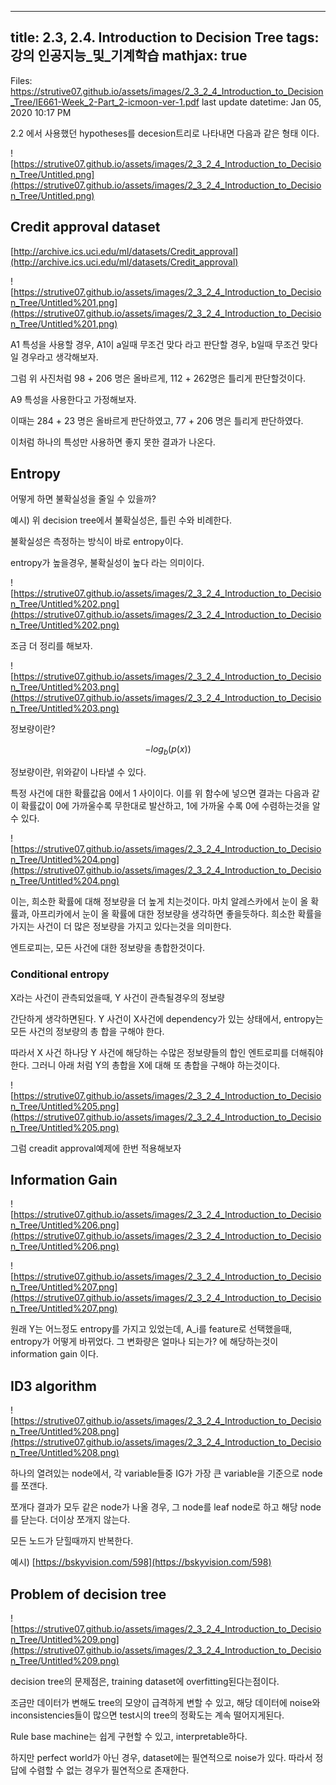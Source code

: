 
--- 
title:  2.3, 2.4. Introduction to Decision Tree 
tags: 강의 인공지능_및_기계학습
mathjax: true
---



Files: https://strutive07.github.io/assets/images/2_3_2_4_Introduction_to_Decision_Tree/IE661-Week_2-Part_2-icmoon-ver-1.pdf
last update datetime: Jan 05, 2020 10:17 PM

2.2 에서 사용했던 hypotheses를 decesion트리로 나타내면 다음과 같은 형태 이다.

![https://strutive07.github.io/assets/images/2_3_2_4_Introduction_to_Decision_Tree/Untitled.png](https://strutive07.github.io/assets/images/2_3_2_4_Introduction_to_Decision_Tree/Untitled.png)

## Credit approval dataset

[http://archive.ics.uci.edu/ml/datasets/Credit_approval](http://archive.ics.uci.edu/ml/datasets/Credit_approval)

![https://strutive07.github.io/assets/images/2_3_2_4_Introduction_to_Decision_Tree/Untitled%201.png](https://strutive07.github.io/assets/images/2_3_2_4_Introduction_to_Decision_Tree/Untitled%201.png)

A1 특성을 사용할 경우, A1이 a일때 무조건 맞다 라고 판단할 경우, b일때 무조건 맞다 일 경우라고 생각해보자.

그럼 위 사진처럼 98 + 206 명은 올바르게, 112 + 262명은 틀리게 판단할것이다.

A9 특성을 사용한다고 가정해보자.

이때는 284 + 23 명은 올바르게 판단하였고, 77 + 206 명은 틀리게 판단하였다.

이처럼 하나의 특성만 사용하면 좋지 못한 결과가 나온다.

## Entropy

어떻게 하면 불확실성을 줄일 수 있을까?

예시) 위 decision tree에서 불확실성은, 틀린 수와 비례한다.

불확실성은 측정하는 방식이 바로 entropy이다.

entropy가 높을경우, 불확실성이 높다 라는 의미이다.

![https://strutive07.github.io/assets/images/2_3_2_4_Introduction_to_Decision_Tree/Untitled%202.png](https://strutive07.github.io/assets/images/2_3_2_4_Introduction_to_Decision_Tree/Untitled%202.png)

조금 더 정리를 해보자.

![https://strutive07.github.io/assets/images/2_3_2_4_Introduction_to_Decision_Tree/Untitled%203.png](https://strutive07.github.io/assets/images/2_3_2_4_Introduction_to_Decision_Tree/Untitled%203.png)

정보량이란?

$$-log_b(p(x))$$

정보량이란, 위와같이 나타낼 수 있다.

특정 사건에 대한 확률값음 0에서 1 사이이다. 이를 위 함수에 넣으면 결과는 다음과 같이 확률값이 0에 가까울수록 무한대로 발산하고, 1에 가까울 수록 0에 수렴하는것을 알 수 있다.

![https://strutive07.github.io/assets/images/2_3_2_4_Introduction_to_Decision_Tree/Untitled%204.png](https://strutive07.github.io/assets/images/2_3_2_4_Introduction_to_Decision_Tree/Untitled%204.png)

이는, 희소한 확률에 대해 정보량을 더 높게 치는것이다. 마치 알레스카에서 눈이 올 확률과, 아프리카에서 눈이 올 확률에 대한 정보량을 생각하면 좋을듯하다. 희소한 확률을 가지는 사건이 더 많은 정보량을 가지고 있다는것을 의미한다.

엔트로피는, 모든 사건에 대한 정보량을 총합한것이다.

### Conditional entropy

X라는 사건이 관측되었을때, Y 사건이 관측될경우의 정보량

간단하게 생각하면된다. Y 사건이 X사건에 dependency가 있는 상태에서, entropy는 모든 사건의 정보량의 총 합을 구해야 한다.

따라서 X 사건 하나당 Y 사건에 해당하는 수많은 정보량들의 합인 엔트로피를 더해줘야한다. 그러니 아래 처럼 Y의 총합을 X에 대해 또 총합을 구해야 하는것이다.

![https://strutive07.github.io/assets/images/2_3_2_4_Introduction_to_Decision_Tree/Untitled%205.png](https://strutive07.github.io/assets/images/2_3_2_4_Introduction_to_Decision_Tree/Untitled%205.png)

그럼 creadit approval예제에 한번 적용해보자

## Information Gain

![https://strutive07.github.io/assets/images/2_3_2_4_Introduction_to_Decision_Tree/Untitled%206.png](https://strutive07.github.io/assets/images/2_3_2_4_Introduction_to_Decision_Tree/Untitled%206.png)

![https://strutive07.github.io/assets/images/2_3_2_4_Introduction_to_Decision_Tree/Untitled%207.png](https://strutive07.github.io/assets/images/2_3_2_4_Introduction_to_Decision_Tree/Untitled%207.png)

원래 Y는 어느정도 entropy를 가지고 있었는데, A_i를 feature로 선택했을때, entropy가 어떻게 바뀌었다. 그 변화량은 얼마나 되는가? 에 해당하는것이 information gain 이다.

## ID3 algorithm

![https://strutive07.github.io/assets/images/2_3_2_4_Introduction_to_Decision_Tree/Untitled%208.png](https://strutive07.github.io/assets/images/2_3_2_4_Introduction_to_Decision_Tree/Untitled%208.png)

하나의 열려있는 node에서, 각 variable들중 IG가 가장 큰 variable을 기준으로 node를 쪼갠다.

쪼개다 결과가 모두 같은 node가 나올 경우, 그 node를 leaf node로 하고 해당 node를 닫는다. 더이상 쪼개지 않는다.

모든 노드가 닫힐때까지 반복한다.

예시) [https://bskyvision.com/598](https://bskyvision.com/598)

## Problem of decision tree

![https://strutive07.github.io/assets/images/2_3_2_4_Introduction_to_Decision_Tree/Untitled%209.png](https://strutive07.github.io/assets/images/2_3_2_4_Introduction_to_Decision_Tree/Untitled%209.png)

decision tree의 문제점은, training dataset에 overfitting된다는점이다.

조금만 데이터가 변해도 tree의 모양이 급격하게 변할 수 있고, 해당 데이터에 noise와 inconsistencies들이 많으면 test시의 tree의 정확도는 계속 떨어지게된다.

Rule base machine는 쉽게 구현할 수 있고, interpretable하다.

하지만 perfect world가 아닌 경우, dataset에는 필연적으로 noise가 있다. 따라서 정답에 수렴할 수 없는 경우가 필연적으로 존재한다.
